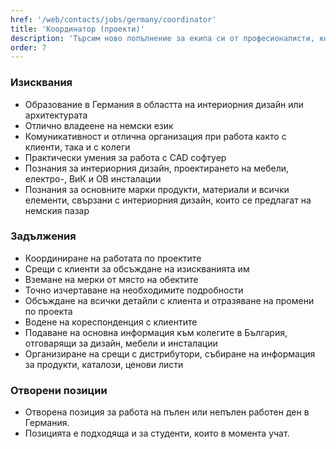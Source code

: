 ```yaml
---
href: '/web/contacts/jobs/germany/coordinator'
title: 'Координатор (проекти)'
description: 'Търсим ново попълнение за екипа си от професионалисти, който да координира работата по проектите ни на немския пазар. Отворената позиция е в Германия. Подходящият за работата кандидат е мотивиран да участва в намирането на най-доброто решение за клиента съвместно с колегите в България. Необходимо е да живее в Германия, в района на Кьолн, Щутгарт или Франкфурт на Майн и да има образование в областта на интериорния дизайн или архитектурата. Ако имате интерес към позицията, изпратете ни своето CV.'
order: 7
---
```

### Изисквания
* Образование в Германия в областта на интериорния дизайн или архитектурата
* Отлично владеене на немски език
* Комуникативност и отлична организация при работа както с клиенти, така и с колеги
* Практически умения за работа с CAD софтуер
* Познания за интериорния дизайн, проектирането на мебели, електро-, ВиК и ОВ инсталации
* Познания за основните марки продукти, материали и всички елементи, свързани с интериорния дизайн, които се предлагат на немския пазар

### Задължения
* Координиране на работата по проектите
* Срещи с клиенти за обсъждане на изискванията им
* Вземане на мерки от място на обектите
* Точно изчертаване на необходимите подробности
* Обсъждане на всички детайли с клиента и отразяване на промени по проекта 
* Водене на кореспонденция с клиентите
* Подаване на основна информация към колегите в България, отговарящи за дизайн, мебели и инсталации
* Организиране на срещи с дистрибутори, събиране на информация за продукти, каталози, ценови листи

### Отворени позиции
* Отворена позиция за работа на пълен или непълен работен ден в Германия. 
* Позицията е подходяща и за студенти, които в момента учат.